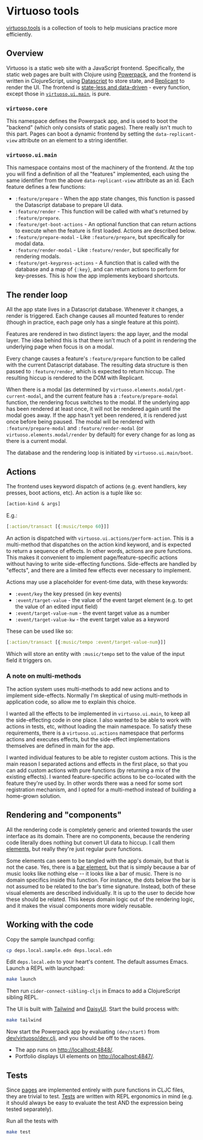 # Virtuoso tools

[virtuoso.tools](https://virtuoso.tools) is a collection of tools to help
musicians practice more efficiently.

## Overview

Virtuoso is a static web site with a JavaScript frontend. Specifically, the
static web pages are built with Clojure using
[Powerpack](https://github.com/cjohansen/powerpack), and the frontend is written
in ClojureScript, using [Datascript](https://github.com/tonsky/datascript) to
store state, and [Replicant](https://github.com/cjohansen/replicant) to render
the UI. The frontend is [state-less and
data-driven](https://vimeo.com/861600197) - every function, except those in
[`virtuoso.ui.main`](./src/virtuoso/ui/main.cljs), is pure.

### `virtuoso.core`

This namespace defines the Powerpack app, and is used to boot the "backend"
(which only consists of static pages). There really isn't much to this part.
Pages can boot a dynamic frontend by setting the `data-replicant-view` attribute
on an element to a string identifier.

### `virtuoso.ui.main`

This namespace contains most of the machinery of the frontend. At the top you
will find a definition of all the "features" implemented, each using the same
identifier from the above `data-replicant-view` attribute as an id. Each feature
defines a few functions:

- `:feature/prepare` - When the app state changes, this function is passed the
  Datascript database to prepare UI data.
- `:feature/render` - This function will be called with what's returned by
  `:feature/prepare`.
- `:feature/get-boot-actions` - An optional function that can return actions to
  execute when the feature is first loaded. Actions are described below.
- `:feature/prepare-modal` - Like `:feature/prepare`, but specifically for modal
  data.
- `:feature/render-modal` - Like `:feature/render`, but specifically for
  rendering modals.
- `:feature/get-keypress-actions` - A function that is called with the database
  and a map of `{:key}`, and can return actions to perform for key-presses. This
  is how the app implements keyboard shortcuts.

## The render loop

All the app state lives in a Datascript database. Whenever it changes, a render
is triggered. Each change causes all mounted features to render (though in
practice, each page only has a single feature at this point).

Features are rendered in two distinct layers: the app layer, and the modal
layer. The idea behind this is that there isn't much of a point in rendering the
underlying page when focus is on a modal.

Every change causes a feature's `:feature/prepare` function to be called with
the current Datascript database. The resulting data structure is then passed to
`:feature/render`, which is expected to return hiccup. The resulting hiccup is
rendered to the DOM with Replicant.

When there is a modal (as determined by
`virtuoso.elements.modal/get-current-modal`, and the current feature has a
`:feature/prepare-modal` function, the rendering focus switches to the modal. If
the underlying app has been rendered at least once, it will not be rendered
again until the modal goes away. If the app hasn't yet been rendered, it is
rendered just once before being paused. The modal will be rendered with
`:feature/prepare-modal` and `:feature/render-modal` (or
`virtuoso.elements.modal/render` by default) for every change for as long as
there is a current modal.

The database and the rendering loop is initiated by `virtuoso.ui.main/boot`.

## Actions

The frontend uses keyword dispatch of actions (e.g. event handlers, key presses,
boot actions, etc). An action is a tuple like so:

```clj
[action-kind & args]
```

E.g.:

```clj
[:action/transact [{:music/tempo 60}]]
```

An action is dispatched with `virtuoso.ui.actions/perform-action`. This is a
multi-method that dispatches on the action kind keyword, and is expected to
return a sequence of effects. In other words, actions are pure functions. This
makes it convenient to implement page/feature-specific actions without having to
write side-effecting functions. Side-effects are handled by "effects", and there
are a limited few effects ever necessary to implement.

Actions may use a placeholder for event-time data, with these keywords:

- `:event/key` the key pressed (in key events)
- `:event/target-value` - the value of the event target element (e.g. to get the
  value of an edited input field)
- `:event/target-value-num` - the event target value as a number
- `:event/target-value-kw` - the event target value as a keyword

These can be used like so:

```clj
[:action/transact [{:music/tempo :event/target-value-num}]]
```

Which will store an entity with `:music/tempo` set to the value of the input
field it triggers on.

### A note on multi-methods

The action system uses multi-methods to add new actions and to implement
side-effects. Normally I'm skeptical of using multi-methods in application code,
so allow me to explain this choice.

I wanted all the effects to be implemented in `virtuoso.ui.main`, to keep all
the side-effecting code in one place. I also wanted to be able to work with
actions in tests, etc, without loading the main namespace. To satisfy these
requirements, there is a `virtuoso.ui.actions` namespace that performs actions
and executes effects, but the side-effect implementations themselves are defined
in main for the app.

I wanted individual features to be able to register custom actions. This is the
main reason I separated actions and effects in the first place, so that you can
add custom actions with pure functions (by returning a mix of the existing
effects). I wanted feature-specific actions to be co-located with the feature
they're used by. In other words there was a need for some sort registration
mechanism, and I opted for a multi-method instead of building a home-grown
solution.

## Rendering and "components"

All the rendering code is completely generic and oriented towards the user
interface as its domain. There are no components, because the rendering code
literally does nothing but convert UI data to hiccup. I call them
[elements](./src/virtuoso/elements), but really they're just regular pure
functions.

Some elements can seem to be tangled with the app's domain, but that is not the
case. Yes, there is a [bar element](./src/virtuoso/elementsbar.cljc), but that
is simply because a bar of music looks like nothing else -- it looks like a bar
of music. There is no domain specifics inside this function. For instance, the
dots below the bar is not assumed to be related to the bar's time signature.
Instead, both of these visual elements are described individually. It is up to
the user to decide how these should be related. This keeps domain logic out of
the rendering logic, and it makes the visual components more widely reusable.

## Working with the code

Copy the sample launchpad config:

```sh
cp deps.local.sample.edn deps.local.edn
```

Edit `deps.local.edn` to your heart's content. The default assumes Emacs. Launch
a REPL with launchpad:

```sh
make launch
```

Then run `cider-connect-sibling-cljs` in Emacs to add a ClojureScript sibling
REPL.

The UI is built with [Tailwind](https://tailwindcss.com/) and
[DaisyUI](https://daisyui.com/). Start the build process with:

```sh
make tailwind
```

Now start the Powerpack app by evaluating `(dev/start)` from
[dev/virtuoso/dev.clj](./dev/virtuoso/dev.clj), and you should be off to the
races.

- The app runs on [http://localhost:4848/](http://localhost:4848/).
- Portfolio displays UI elements on [http://localhost:4847/](http://localhost:4847/).

## Tests

Since [pages](./src/virtuoso/pages/metronome.cljc) are implemented entirely with
pure functions in CLJC files, they are trivial to test.
[Tests](./test/virtuoso/pages/metronome_test.clj) are written with REPL
ergonomics in mind (e.g. it should always be easy to evaluate the test AND the
expression being tested separately).

Run all the tests with

```sh
make test
```
